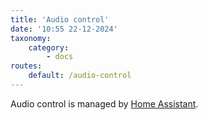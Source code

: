 ```yaml
---
title: 'Audio control'
date: '10:55 22-12-2024'
taxonomy:
    category:
        - docs
routes:
    default: /audio-control
---
```


Audio control is managed by [Home Assistant](/home-assistant).